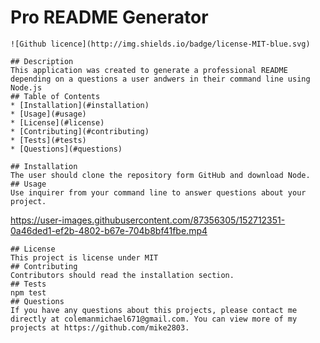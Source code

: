 # Pro README Generator
    ![Github licence](http://img.shields.io/badge/license-MIT-blue.svg)
    
    ## Description 
    This application was created to generate a professional README depending on a questions a user andwers in their command line using Node.js
    ## Table of Contents
    * [Installation](#installation)
    * [Usage](#usage)
    * [License](#license)
    * [Contributing](#contributing)
    * [Tests](#tests)
    * [Questions](#questions)
    
    ## Installation 
    The user should clone the repository form GitHub and download Node.
    ## Usage 
    Use inquirer from your command line to answer questions about your project.
    

https://user-images.githubusercontent.com/87356305/152712351-0a46ded1-ef2b-4802-b67e-704b8bf41fbe.mp4


    ## License 
    This project is license under MIT
    ## Contributing 
    Contributors should read the installation section.
    ## Tests
    npm test
    ## Questions
    If you have any questions about this projects, please contact me directly at colemanmichael671@gmail.com. You can view more of my projects at https://github.com/mike2803.
  
